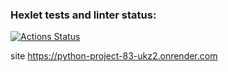 ### Hexlet tests and linter status:
[![Actions Status](https://github.com/Osayanny/python-project-83/actions/workflows/hexlet-check.yml/badge.svg)](https://github.com/Osayanny/python-project-83/actions)

site https://python-project-83-ukz2.onrender.com